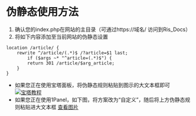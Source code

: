 # 伪静态使用方法

1. 确认您的index.php在网站的主目录（可通过https://域名/ 访问到Ris_Docs）
2. 将如下内容添加至当前网站的伪静态设置
```
location /article/ {
    rewrite ^/article/(.*)$ /?article=$1 last;
        if ($args ~* "^article=(.*)$") {
        return 301 /article/$arg_article;
    }
}
```
 - 如果您正在使用宝塔面板，将伪静态规则粘贴到图示的大文本框即可
[![宝塔教程](https://img.vpsss.net/wp-content/uploads/2021/03/1616997063-btmbwjtxxjs01.png "宝塔教程")](https://img.vpsss.net/wp-content/uploads/2021/03/1616997063-btmbwjtxxjs01.png "宝塔教程")
 - 如果您正在使用1Panel，如下图，将方案改为“自定义”，随后将上方伪静态规则粘贴进大文本框
[查看图片](https://img-blog.csdnimg.cn/direct/c18281f0f07042f0bd3afe73c9375051.png "查看图片")